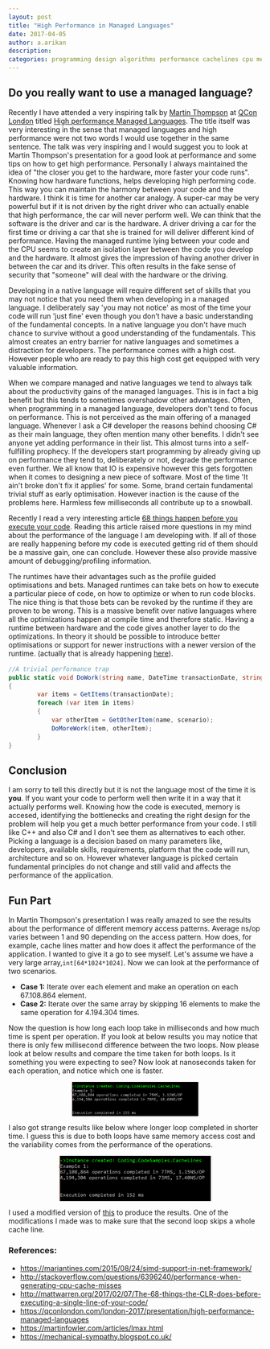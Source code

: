 ```yaml
---
layout: post
title: "High Performance in Managed Languages"
date: 2017-04-05
author: a.arikan
description: 
categories: programming design algorithms performance cachelines cpu memory
---
```

## Do you really want to use a managed language?
Recently I have attended a very inspiring talk by [Martin Thompson](https://mechanical-sympathy.blogspot.co.uk/) at [QCon London](https://qconlondon.com/) titled [High performance Managed Languages](https://qconlondon.com/london-2017/presentation/high-performance-managed-languages). The title itself was very interesting in the sense that managed languages and high performance were not two words I would use together in the same sentence. The talk was very inspiring and I would suggest you to look at Martin Thompson's presentation for a good look at performance and some tips on how to get high performance. Personally I always maintained the idea of "the closer you get to the hardware, more faster your code runs". Knowing how hardware functions, helps developing high performing code. This way you can maintain the harmony between your code and the hardware. I think it is time for another car analogy. A super-car may be very powerful but if it is not driven by the right driver who can actually enable that high performance, the car will never perform well. We can think that the software is the driver and car is the hardware. A driver driving a car for the first time or driving a car that she is trained for will deliver different kind of performance. Having the managed runtime lying between your code and the CPU seems to create an isolation layer between the code you develop and the hardware. It almost gives the impression of having another driver in between the car and its driver. This often results in the fake sense of security that "someone" will deal with the hardware or the driving. 

Developing in a native language will require different set of skills that you may not notice that you need them when developing in a managed language. I deliberately say  'you may not notice' as most of the time your code will run 'just fine' even though you don’t have a basic understanding of the fundamental concepts. In a native language you don't have much chance to survive without a good understanding of the fundamentals. This almost creates an entry barrier for native languages and sometimes a distraction for developers. The performance comes with a high cost. However people who are ready to pay this high cost get equipped with very valuable information.

When we compare managed and native languages we tend to always talk about the productivity gains of the managed languages. This is in fact a big benefit but this tends to sometimes overshadow other advantages. Often, when programming in a managed language, developers don't tend to  focus on performance. This is not perceived as the main offering of a managed language. Whenever I ask a C# developer the reasons behind choosing C# as their main language, they often mention many other benefits. I didn't see anyone yet adding performance in their list. This almost turns into a self-fulfilling prophecy. If the developers start programming by already giving up on performance they tend to, deliberately or not, degrade the performance even further. We all know that IO is expensive however this gets forgotten when it comes to designing a new piece of software. Most of the time 'It ain't broke don't fix it applies' for some. Some, brand certain fundamental trivial stuff as early optimisation. However inaction is the cause of the problems here. Harmless few milliseconds all contribute up to a snowball. 

Recently I read a very interesting article [68 things happen before you execute your code](http://mattwarren.org/2017/02/07/The-68-things-the-CLR-does-before-executing-a-single-line-of-your-code/). Reading this article raised more questions in my mind about the performance of the language I am developing with. If all of those are really happening before my code is executed getting rid of them should be a massive gain, one can conclude. However these also provide massive amount of debugging/profiling information.

The runtimes have their advantages such as the profile guided optimisations and bets. Managed runtimes can take bets on how to execute a particular piece of code, on how to optimize or when to run code blocks. The nice thing is that those bets can be revoked by the runtime if they are proven to be wrong. This is a massive benefit over native languages where all the optimizations happen at compile time and therefore static. Having a runtime between hardware and the code gives another layer to do the optimizations. In theory it should be possible to introduce better optimisations or support for newer instructions with a newer version of the runtime. (actually that is already happening [here](https://mariantines.com/2015/08/24/simd-support-in-net-framework/)). 

```csharp
//A trivial performance trap 
public static void DoWork(string name, DateTime transactionDate, string scenario)
{
        var items = GetItems(transactionDate);
        foreach (var item in items)
        {
            var otherItem = GetOtherItem(name, scenario);
	        DoMoreWork(item, otherItem);
        }
}
```

## Conclusion
I am sorry to tell this directly but it is not the language most of the time it is **you**. If you want your code to perform well then write it in a way that it actually performs well. Knowing how the code is executed, memory is accesed, identifying the bottlenecks and creating the right design for the problem will help you get a much better performance from your code. I still like C++ and also C# and I don't see them as alternatives to each other. Picking a language is a decision based on many parameters like, developers, available skills, requirements, platform that the code will run, architecture and so on. However whatever language is picked certain fundamental principles do not change and still valid and affects the performance of the application. 

## Fun Part
In Martin Thompson's presentation I was really amazed to see the results about the performance of different memory access patterns. Average ns/op varies between 1 and 90 depending on the access pattern. 
How does, for example, cache lines matter and how does it affect the performance of the application. I wanted to give it a go to see myself. Let's assume we have a very large array,```int[64*1024*1024]```. Now we can look at the performance of two scenarios. 

* **Case 1:** Iterate over each element and make an operation on each 67.108.864 element. 
* **Case 2:** Iterate over the same array by skipping 16 elements to make the same operation for 4.194.304 times.

Now the question is how long each loop take in milliseconds and how much time is spent per operation. If you look at below results you may notice that there is only few millisecond difference between the two loops. Now please look at below results and compare the time taken for both loops. Is it something you were expecting to see? Now look at nanoseconds taken for each operation, and notice which one is faster.

<img src="/assets/images/post-images/cachelines1.png" alt="Loop performance" 
style="width: 50%; max-width: 350px;display: block;margin: 0 auto" />


I also got strange results like below where longer loop completed in shorter time. I guess this is due to both loops have same memory access cost and the variability comes from the performance of the operations.

<img src="/assets/images/post-images/cachelines2.png" alt="Loop performance" 
style="width: 60%; display: block; margin: 0 auto" />
 
I used a modified version of [this](http://stackoverflow.com/questions/6396240/performance-when-generating-cpu-cache-misses) to produce the results. One of the modifications I made was to make sure that the second  loop skips a whole cache line. 

### References:
* https://mariantines.com/2015/08/24/simd-support-in-net-framework/
* http://stackoverflow.com/questions/6396240/performance-when-generating-cpu-cache-misses
* http://mattwarren.org/2017/02/07/The-68-things-the-CLR-does-before-executing-a-single-line-of-your-code/
* https://qconlondon.com/london-2017/presentation/high-performance-managed-languages
* https://martinfowler.com/articles/lmax.html
* https://mechanical-sympathy.blogspot.co.uk/

